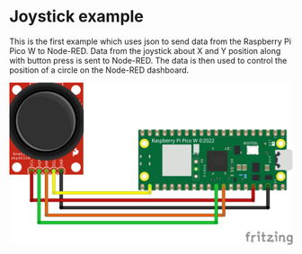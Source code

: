 # Joystick example

This is the first example which uses json to send data from the Raspberry Pi Pico W to Node-RED. Data from the joystick about X and Y position along with button press is sent to Node-RED. The data is then used to control the position of a circle on the Node-RED dashboard.

![Sketch](Joystick.png)
